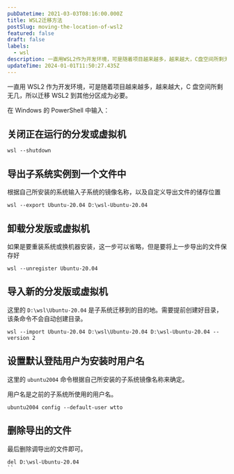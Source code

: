 ```yaml
---
pubDatetime: 2021-03-03T08:16:00.000Z
title: WSL2迁移方法
postSlug: moving-the-location-of-wsl2
featured: false
draft: false
labels:
  - wsl
description: 一直用WSL2作为开发环境，可是随着项目越来越多，越来越大，C盘空间所剩无几，所以迁移WSL2到其他分区成为必要。
updateTime: 2024-01-01T11:50:27.435Z
---
```


一直用 WSL2 作为开发环境，可是随着项目越来越多，越来越大，C 盘空间所剩无几，所以迁移 WSL2 到其他分区成为必要。

在 Windows 的 PowerShell 中输入：

## 关闭正在运行的分发或虚拟机

```shell
wsl --shutdown
```

## 导出子系统实例到一个文件中

根据自己所安装的系统输入子系统的镜像名称，以及自定义导出文件的储存位置

```shell
wsl --export Ubuntu-20.04 D:\wsl-Ubuntu-20.04
```

## 卸载分发版或虚拟机

如果是要重装系统或换机器安装，这一步可以省略，但是要将上一步导出的文件保存好

```shell
wsl --unregister Ubuntu-20.04
```

## 导入新的分发版或虚拟机

这里的 `D:\wsl\Ubuntu-20.04` 是子系统迁移到的目的地。需要提前创建好目录，该条命令不会自动创建目录。

```shell
wsl --import Ubuntu-20.04 D:\wsl\Ubuntu-20.04 D:\wsl-Ubuntu-20.04 --version 2
```

## 设置默认登陆用户为安装时用户名

这里的 `ubuntu2004` 命令根据自己所安装的子系统镜像名称来确定。

用户名是之前的子系统所使用的用户名。

```shell
ubuntu2004 config --default-user wtto
```

## 删除导出的文件

最后删除调导出的文件即可。

```shell
del D:\wsl-Ubuntu-20.04
``
```
